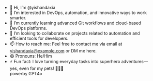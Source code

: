 - 👋 Hi, I’m @yishandaxia  
- 👀 I’m interested in DevOps, automation, and innovative ways to work smarter.  
- 🌱 I’m currently learning advanced Git workflows and cloud-based DevOps platforms.  
- 💞️ I’m looking to collaborate on projects related to automation and efficient tools for developers.  
- 📫 How to reach me: Feel free to contact me via email at yishandaxia@example.com or DM me here.  
- 😄 Pronouns: He/Him  
- ⚡ Fun fact: I love turning everyday tasks into superhero adventures—yes, even for my pets! 🐾🦸‍♂️  
powerby GPT4o

